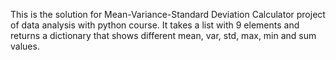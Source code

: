 This is the solution for Mean-Variance-Standard Deviation Calculator project of data analysis with python course.
It takes a list with 9 elements and returns a dictionary that shows different mean, var, std, max, min and sum values.
